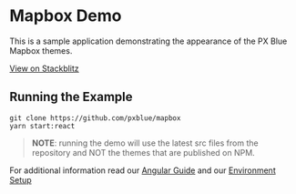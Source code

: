 # Mapbox Demo
This is a sample application demonstrating the appearance of the PX Blue Mapbox themes.

[View on Stackblitz](https://stackblitz.com/github/pxblue/mapbox/tree/master/angular-demo)

## Running the Example
```
git clone https://github.com/pxblue/mapbox
yarn start:react
```
> **NOTE**: running the demo will use the latest src files from the repository and NOT the themes that are published on NPM.

For additional information read our [Angular Guide](https://pxblue.github.io/development/frameworks-web/angular) and our [Environment Setup](https://pxblue.github.io/development/environment)